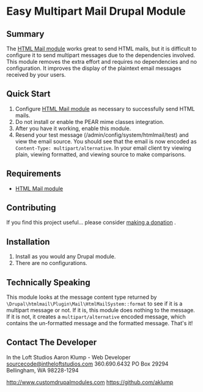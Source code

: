 # Easy Multipart Mail Drupal Module

## Summary

The [HTML Mail module](https://www.drupal.org/project/htmlmail) works great to
send HTML mails, but it is difficult to configure it to send multipart messages
due to the dependencies involved. This module removes the extra effort and
requires no dependencies and no configuration. It improves the display of the
plaintext email messages received by your users.

## Quick Start

1. Configure [HTML Mail module](https://www.drupal.org/project/htmlmail) as
   necessary to successfully send HTML mails.
1. Do not install or enable the PEAR mime classes integration.
1. After you have it working, enable this module.
1. Resend your test message (/admin/config/system/htmlmail/test) and view the
   email source. You should see that the email is now encoded
   as `Content-Type: multipart/alternative`. In your email client try viewing
   plain, viewing formatted, and viewing source to make comparisons.

## Requirements

* [HTML Mail module](https://www.drupal.org/project/htmlmail)

## Contributing

If you find this project useful... please
consider [making a donation](https://www.paypal.com/cgi-bin/webscr?cmd=_s-xclick&hosted_button_id=4E5KZHDQCEUV8&item_name=Gratitude%20for%20aklump%2Fez_multipart_mail)
.

## Installation

1. Install as you would any Drupal module.
1. There are no configurations.

## Technically Speaking

This module looks at the message content type returned
by `\Drupal\htmlmail\Plugin\Mail\HtmlMailSystem::format` to see if it is a
multipart message or not. If it is, this module does nothing to the message. If
it is not, it creates a `multipart/alternative` encoded message, which contains
the un-formatted message and the formatted message. That's it!

## Contact The Developer

In the Loft Studios
Aaron Klump - Web Developer
sourcecode@intheloftstudios.com
360.690.6432
PO Box 29294 Bellingham, WA 98228-1294

<http://www.customdrupalmodules.com>
<https://github.com/aklump>
